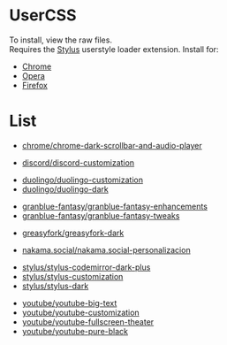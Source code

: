 # UserCSS

To install, view the raw files.  
Requires the [Stylus](https://github.com/openstyles/stylus#releases) userstyle loader extension. Install for:

- [Chrome](https://chrome.google.com/webstore/detail/stylus/clngdbkpkpeebahjckkjfobafhncgmne)
- [Opera](https://addons.opera.com/en/extensions/details/stylus/)
- [Firefox](https://addons.mozilla.org/en-US/firefox/addon/styl-us/)

# List

* [chrome/chrome-dark-scrollbar-and-audio-player](chrome/chrome-dark-scrollbar-and-audio-player)

- [discord/discord-customization](discord/discord-customization)

* [duolingo/duolingo-customization](duolingo/duolingo-customization)
* [duolingo/duolingo-dark](duolingo/duolingo-dark)

- [granblue-fantasy/granblue-fantasy-enhancements](granblue-fantasy/granblue-fantasy-enhancements)
- [granblue-fantasy/granblue-fantasy-tweaks](granblue-fantasy/granblue-fantasy-tweaks)

* [greasyfork/greasyfork-dark](greasyfork/greasyfork-dark)

- [nakama.social/nakama.social-personalizacion](nakama.social/nakama.social-personalizacion)

* [stylus/stylus-codemirror-dark-plus](stylus/stylus-codemirror-dark-plus)
* [stylus/stylus-customization](stylus/stylus-customization)
* [stylus/stylus-dark](stylus/stylus-dark)

- [youtube/youtube-big-text](youtube/youtube-big-text)
- [youtube/youtube-customization](youtube/youtube-customization)
- [youtube/youtube-fullscreen-theater](youtube/youtube-fullscreen-theater)
- [youtube/youtube-pure-black](youtube/youtube-pure-black)
